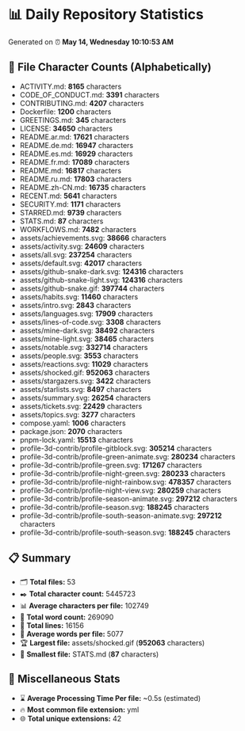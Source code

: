 # 📊 Daily Repository Statistics
Generated on ⏰ **May 14, Wednesday 10:10:53 AM**

## 📂 File Character Counts (Alphabetically)
- ACTIVITY.md: **8165** characters
- CODE_OF_CONDUCT.md: **3391** characters
- CONTRIBUTING.md: **4207** characters
- Dockerfile: **1200** characters
- GREETINGS.md: **345** characters
- LICENSE: **34650** characters
- README.ar.md: **17621** characters
- README.de.md: **16947** characters
- README.es.md: **16929** characters
- README.fr.md: **17089** characters
- README.md: **16817** characters
- README.ru.md: **17803** characters
- README.zh-CN.md: **16735** characters
- RECENT.md: **5641** characters
- SECURITY.md: **1171** characters
- STARRED.md: **9739** characters
- STATS.md: **87** characters
- WORKFLOWS.md: **7482** characters
- assets/achievements.svg: **38666** characters
- assets/activity.svg: **24609** characters
- assets/all.svg: **237254** characters
- assets/default.svg: **42017** characters
- assets/github-snake-dark.svg: **124316** characters
- assets/github-snake-light.svg: **124316** characters
- assets/github-snake.gif: **397744** characters
- assets/habits.svg: **11460** characters
- assets/intro.svg: **2843** characters
- assets/languages.svg: **17909** characters
- assets/lines-of-code.svg: **3308** characters
- assets/mine-dark.svg: **38492** characters
- assets/mine-light.svg: **38465** characters
- assets/notable.svg: **332714** characters
- assets/people.svg: **3553** characters
- assets/reactions.svg: **11029** characters
- assets/shocked.gif: **952063** characters
- assets/stargazers.svg: **3422** characters
- assets/starlists.svg: **8497** characters
- assets/summary.svg: **26254** characters
- assets/tickets.svg: **22429** characters
- assets/topics.svg: **3277** characters
- compose.yaml: **1006** characters
- package.json: **2070** characters
- pnpm-lock.yaml: **15513** characters
- profile-3d-contrib/profile-gitblock.svg: **305214** characters
- profile-3d-contrib/profile-green-animate.svg: **280234** characters
- profile-3d-contrib/profile-green.svg: **171267** characters
- profile-3d-contrib/profile-night-green.svg: **280233** characters
- profile-3d-contrib/profile-night-rainbow.svg: **478357** characters
- profile-3d-contrib/profile-night-view.svg: **280259** characters
- profile-3d-contrib/profile-season-animate.svg: **297212** characters
- profile-3d-contrib/profile-season.svg: **188245** characters
- profile-3d-contrib/profile-south-season-animate.svg: **297212** characters
- profile-3d-contrib/profile-south-season.svg: **188245** characters

## 📋 Summary
- 🗂️ **Total files:** 53
- ✒️ **Total character count:** 5445723
- 📊 **Average characters per file:** 102749
- 📝 **Total word count:** 269090
- 🧾 **Total lines:** 16156
- 📐 **Average words per file:** 5077
- 🏆 **Largest file:** assets/shocked.gif (**952063** characters)
- 🥉 **Smallest file:** STATS.md (**87** characters)

## 🌟 Miscellaneous Stats
- ⌛ **Average Processing Time Per file:** ~0.5s (estimated)
- 🔥 **Most common file extension:** yml
- 🌐 **Total unique extensions:** 42
